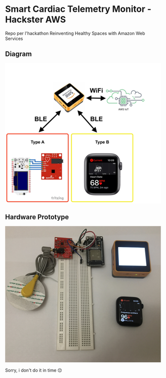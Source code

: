 # Smart Cardiac Telemetry Monitor - Hackster AWS

Repo per l'hackathon Reinventing Healthy Spaces with Amazon Web Services

## Diagram
![Diagram](./images/global.jpg)

## Hardware Prototype
![Hardware Prototype](./images/demo1.jpg)

Sorry, i don't do it in time 😔

